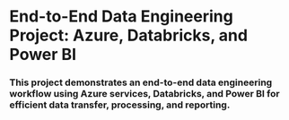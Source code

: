# End-to-End Data Engineering Project: Azure, Databricks, and Power BI 

### This project demonstrates an end-to-end data engineering workflow using Azure services, Databricks, and Power BI for efficient data transfer, processing, and reporting.

